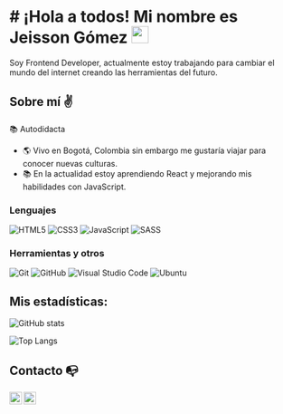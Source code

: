 # # ¡Hola a todos! Mi nombre es Jeisson Gómez <img src="https://raw.githubusercontent.com/iampavangandhi/iampavangandhi/master/gifs/Hi.gif" width="30px">

Soy Frontend Developer, actualmente estoy trabajando para cambiar el mundo del internet creando las herramientas del futuro.

## Sobre mí ✌️

📚 Autodidacta

- :earth_americas: Vivo en Bogotá, Colombia sin embargo me gustaría viajar para conocer nuevas culturas.
- 📚 En la actualidad estoy aprendiendo React y mejorando mis habilidades con JavaScript.

### Lenguajes

![HTML5](https://img.shields.io/badge/-HTML5-black?style=flat-square&logo=html5)
![CSS3](https://img.shields.io/badge/-CSS3-black?style=flat-square&logo=css3)
![JavaScript](https://img.shields.io/badge/-JavaScript-black?style=flat-square&logo=javascript)
![SASS](https://img.shields.io/badge/-SCSS-black?style=flat-square&logo=SASS)

### Herramientas y otros

![Git](https://img.shields.io/badge/-Git-black?style=flat-square&logo=git)
![GitHub](https://img.shields.io/badge/-GitHub-black?style=flat-square&logo=github)
![Visual Studio Code](https://img.shields.io/badge/Visual_Studio_Code-black?style=flat-square&logo=Visual-Studio-Code)
![Ubuntu](https://img.shields.io/badge/-Ubuntu-black?style=flat-square&logo=ubuntu)

## Mis estadísticas:

![GitHub stats](https://github-readme-stats.vercel.app/api?username=jeissongomezdev&show_icons=true&theme=tokyonight)

![Top Langs](https://github-readme-stats.vercel.app/api/top-langs/?username=jeissongomezdev&show_icons=true&theme=tokyonight)

## Contacto :mailbox_with_no_mail:

[<img align="bottom" alt="jeissongomez.com" width="22px" src="https://cdn.icon-icons.com/icons2/1154/PNG/512/1486564415-globe_81515.png" />][website]
[<img align="left" alt="LinkedIn" width="22px" src="https://cdn.worldvectorlogo.com/logos/linkedin-icon-2.svg" />][linkedin]

<br />

[website]: https://jeissongomez.com/
[linkedin]: https://www.linkedin.com/in/jeissongomezdev/
